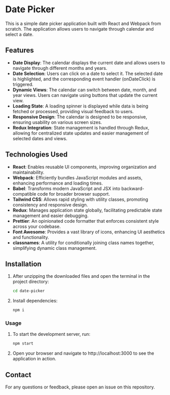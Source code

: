 # Date Picker

This is a simple date picker application built with React and Webpack from scratch. The application allows users to navigate through calendar and select a date.

## Features

- **Date Display**: The calendar displays the current date and allows users to navigate through different months and years.
- **Date Selection**: Users can click on a date to select it. The selected date is highlighted, and the corresponding event handler (onDateClick) is triggered.
- **Dynamic Views**: The calendar can switch between date, month, and year views. Users can navigate using buttons that update the current view.
- **Loading State**: A loading spinner is displayed while data is being fetched or processed, providing visual feedback to users.
- **Responsive Design**: The calendar is designed to be responsive, ensuring usability on various screen sizes.
- **Redux Integration**: State management is handled through Redux, allowing for centralized state updates and easier management of selected dates and views.

## Technologies Used

- **React**: Enables reusable UI components, improving organization and maintainability.
- **Webpack**: Efficiently bundles JavaScript modules and assets, enhancing performance and loading times.
- **Babel**: Transforms modern JavaScript and JSX into backward-compatible code for broader browser support.
- **Tailwind CSS**: Allows rapid styling with utility classes, promoting consistency and responsive design.
- **Redux**: Manages application state globally, facilitating predictable state management and easier debugging.
- **Prettier**: An opinionated code formatter that enforces consistent style across your codebase.
- **Font Awesome**: Provides a vast library of icons, enhancing UI aesthetics and functionality.
- **classnames**: A utility for conditionally joining class names together, simplifying dynamic class management.

## Installation

1. After unzipping the downloaded files and open the terminal in the project directory:

   ```bash
   cd date-picker
   ```

2. Install dependencies:

   ```bash
   npm i
   ```

### Usage

1. To start the development server, run:

   ```bash
   npm start
   ```

2. Open your browser and navigate to http://localhost:3000 to see the application in action.

## Contact

For any questions or feedback, please open an issue on this repository.
